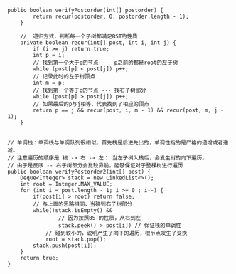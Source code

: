 
````
public boolean verifyPostorder(int[] postorder) {
        return recur(postorder, 0, postorder.length - 1);
    }

    //  递归方式，判断每一个子树都满足BST的性质
    private boolean recur(int[] post, int i, int j) {
        if (i >= j) return true;
        int p = i;
        // 找到第一个大于p的节点 --- p之前的都是root的左子树
        while (post[p] < post[j]) p++;
        // 记录此时的左子树顶点
        int m = p;
        // 找到第一个等于p的节点 --- 找右子树部分
        while (post[p] > post[j]) p++;
        // 如果最后的p与j相等，代表找到了相应的顶点
        return p == j && recur(post, i, m - 1) && recur(post, m, j - 1);
    }
    
````
    // 单调栈：单调栈与单调队列很相似。首先栈是后进先出的，单调性指的是严格的递增或者递减。
    // 注意遍历的顺序是 根 -> 右 -> 左： 当左子树入栈后，会发生树的向下遍历。
    // 由于是反序 -- 右子树部分会比较靠前，能够保证对于整棵树进行遍历
    public boolean verifyPostorder2(int[] post) {
        Deque<Integer> stack = new LinkedList<>();
        int root = Integer.MAX_VALUE;
        for (int i = post.length - 1; i >= 0 ; i--) {
            if(post[i] > root) return false;
            // 与上面的思路相同，当碰到右子树部分
            while(!stack.isEmpty() &&
                    // 因为按照BST的性质，从右到左
                    stack.peek() > post[i]) // 保证栈的单调性
                // 碰到较小的，说明产生了向下的遍历，根节点发生了变换
                root = stack.pop();
            stack.push(post[i]);
        }
        return true;
    }
````